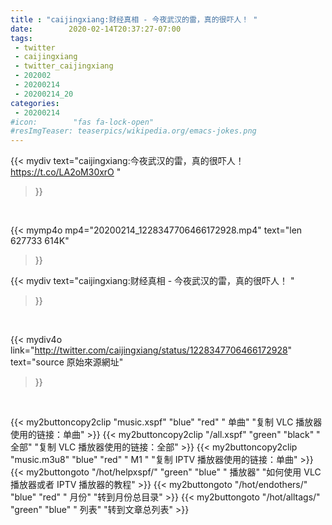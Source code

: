 ```yaml
---
title : "caijingxiang:财经真相 - 今夜武汉的雷，真的很吓人！ "
date:        2020-02-14T20:37:27-07:00
tags:
 - twitter
 - caijingxiang
 - twitter_caijingxiang
 - 202002
 - 20200214
 - 20200214_20
categories:
 - 20200214
#icon:        "fas fa-lock-open"
#resImgTeaser: teaserpics/wikipedia.org/emacs-jokes.png
---
```


{{< mydiv text="caijingxiang:今夜武汉的雷，真的很吓人！ https://t.co/LA2oM30xrO "
>}}
<br>


{{< mymp4o mp4="20200214_1228347706466172928.mp4"
text="len 627733    614K"
>}}


{{< mydiv text="caijingxiang:财经真相 - 今夜武汉的雷，真的很吓人！ "
>}}
<br>

{{< mydiv4o link="http://twitter.com/caijingxiang/status/1228347706466172928"
text="source 原始來源網址"
>}}


<br>



{{< my2buttoncopy2clip "music.xspf"        "blue"   "red"    " 单曲"  "复制 VLC 播放器使用的链接：单曲" >}} {{< my2buttoncopy2clip "/all.xspf"         "green"  "black"  " 全部"  "复制 VLC 播放器使用的链接：全部" >}} {{< my2buttoncopy2clip "music.m3u8"        "blue"   "red"    " M1 "    "复制 IPTV 播放器使用的链接：单曲" >}} {{< my2buttongoto      "/hot/helpxspf/"    "green"  "blue"   " 播放器" "如何使用 VLC 播放器或者 IPTV 播放器的教程" >}} {{< my2buttongoto      "/hot/endothers/"   "blue"   "red"    " 月份"   "转到月份总目录" >}} {{< my2buttongoto      "/hot/alltags/"     "green"  "blue"   " 列表"   "转到文章总列表" >}} 
